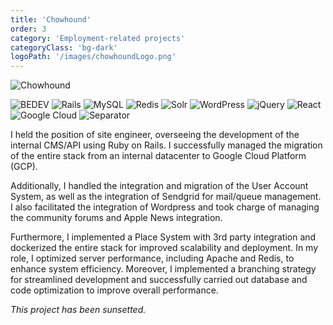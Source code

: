 ```yaml
---
title: 'Chowhound'
order: 3
category: 'Employment-related projects'
categoryClass: 'bg-dark'
logoPath: '/images/chowhoundLogo.png'
---
```


![Chowhound](/images/chowhoundScreenshot.png#portfolio-image)

![BEDEV](https://img.shields.io/badge/Back_End_Development-red?style=for-the-badge&logoColor=white#portfolio-badge)
![Rails](https://img.shields.io/badge/rails-%23CC0000.svg?style=for-the-badge&logo=ruby-on-rails&logoColor=white#portfolio-badge)
![MySQL](https://img.shields.io/badge/mysql-%2300f.svg?style=for-the-badge&logo=mysql&logoColor=white#portfolio-badge)
![Redis](https://img.shields.io/badge/redis-%23DD0031.svg?style=for-the-badge&logo=redis&logoColor=white#portfolio-badge)
![Solr](https://img.shields.io/badge/Solr-C71A36?style=for-the-badge&logo=Apache%20Solr&logoColor=white#portfolio-badge)
![WordPress](https://img.shields.io/badge/WordPress-%23117AC9.svg?style=for-the-badge&logo=WordPress&logoColor=white#portfolio-badge)
![jQuery](https://img.shields.io/badge/jquery-%230769AD.svg?style=for-the-badge&logo=jquery&logoColor=white#portfolio-badge)
![React](https://img.shields.io/badge/react-%2320232a.svg?style=for-the-badge&logo=react&logoColor=%2361DAFB#portfolio-badge)
![Google Cloud](https://img.shields.io/badge/GCP-%234285F4.svg?style=for-the-badge&logo=google-cloud&logoColor=white#portfolio-badge)
![Separator](#portfolio-separator)

I held the position of site engineer, overseeing the development of the internal CMS/API using Ruby on Rails. I successfully managed the migration of the entire stack from an internal datacenter to Google Cloud Platform (GCP).

Additionally, I handled the integration and migration of the User Account System, as well as the integration of Sendgrid for mail/queue management. I also facilitated the integration of Wordpress and took charge of managing the community forums and Apple News integration.

Furthermore, I implemented a Place System with 3rd party integration and dockerized the entire stack for improved scalability and deployment. In my role, I optimized server performance, including Apache and Redis, to enhance system efficiency. Moreover, I implemented a branching strategy for streamlined development and successfully carried out database and code optimization to improve overall performance.

*This project has been sunsetted.*
